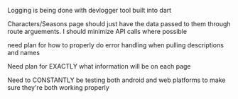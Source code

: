 Logging is being done with devlogger tool built into dart

Characters/Seasons page should just have the data passed to them through route arguements. I should minimize API calls where possible

need plan for how to properly do error handling when pulling descriptions and names

Need plan for EXACTLY what information will be on each page

Need to CONSTANTLY be testing both android and web platforms to make sure they're both working properly
